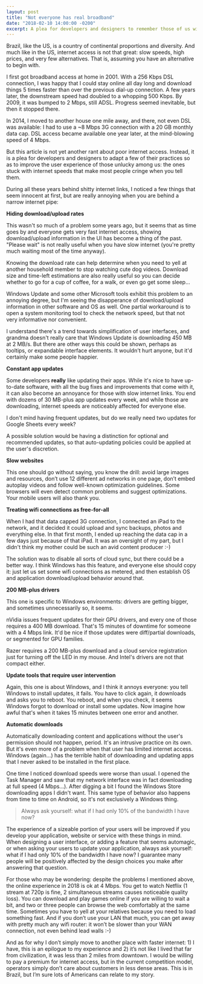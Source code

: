 ```yaml
---
layout: post
title: "Not everyone has real broadband"
date: "2018-02-10 14:00:00 -0200"
excerpt: A plea for developers and designers to remember those of us with cringeworthy internet speeds.
---
```


Brazil, like the US, is a country of continental proportions and diversity. And much like in the US, internet access is not that great: slow speeds, high prices, and very few alternatives. That is, assuming you have an alternative to begin with.

I first got broadband access at home in 2001. With a 256 Kbps DSL connection, I was happy that I could stay online all day long and download things 5 times faster than over the previous dial-up connection. A few years later, the downstream speed had doubled to a whopping 500 Kbps. By 2009, it was bumped to 2 Mbps, still ADSL. Progress seemed inevitable, but then it stopped there.

In 2014, I moved to another house one mile away, and there, not even DSL was available: I had to use a ~8 Mbps 3G connection with a 20 GB monthly data cap. DSL access became available one year later, at the mind-blowing speed of 4 Mbps.

But this article is not yet another rant about poor internet access. Instead, it is a plea for developers and designers to adapt a few of their practices so as to improve the user experience of those unlucky among us: the ones stuck with internet speeds that make most people cringe when you tell them.

During all these years behind shitty internet links, I noticed a few things that seem innocent at first, but are really annoying when you are behind a narrow internet pipe:

**Hiding download/upload rates**

This wasn't so much of a problem some years ago, but it seems that as time goes by and everyone gets very fast internet access, showing download/upload information in the UI has become a thing of the past. "Please wait" is not really useful when you have slow internet (you're pretty much waiting most of the time anyway).

Knowing the download rate can help determine when you need to yell at another household member to stop watching cute dog videos. Download size and time-left estimations are also really useful so you can decide whether to go for a cup of coffee, for a walk, or even go get some sleep...

Windows Update and some other Microsoft tools exhibit this problem to an annoying degree, but I'm seeing the disapperance of download/upload information in other software and OS as well. One partial workaround is to open a system monitoring tool to check the network speed, but that not very informative nor convenient.

I understand there's a trend towards simplification of user interfaces, and grandma doesn't really care that Windows Update is downloading 450 MB at 2 MB/s. But there are other ways this could be shown, perhaps as tooltips, or expandable interface elements. It wouldn't hurt anyone, but it'd certainly make some people happier.

**Constant app updates**

Some developers **really** like updating their apps. While it's nice to have up-to-date software, with all the bug fixes and improvements that come with it, it can also become an annoyance for those with slow internet links. You end with dozens of 30 MB-plus app updates every week, and while those are downloading, internet speeds are noticeably affected for everyone else.

I don't mind having frequent updates, but do we really need two updates for Google Sheets every week?

A possible solution would be having a distinction for optional and recommended updates, so that auto-updating policies could be applied at the user's discretion.

**Slow websites**

This one should go without saying, you know the drill: avoid large images and resources, don’t use 12 different ad networks in one page, don’t embed autoplay videos and follow well-known optimization guidelines. Some browsers will even detect common problems and suggest optimizations. Your mobile users will also thank you.

**Treating wifi connections as free-for-all**

When I had that data capped 3G connection, I connected an iPad to the network, and it decided it could upload and sync backups, photos and everything else. In that first month, I ended up reaching the data cap in a few days just because of that iPad. It was an oversight of my part, but I didn't think my mother could be such an avid content producer :-)

The solution was to disable all sorts of cloud sync, but there could be a better way. I think Windows has this feature, and everyone else should copy it: just let us set some wifi connections as metered, and then establish OS and application download/upload behavior around that.

**200 MB-plus drivers**

This one is specific to Windows environments: drivers are getting bigger, and sometimes unnecessarily so, it seems.

nVidia issues frequent updates for their GPU drivers, and every one of those requires a 400 MB download. That's 15 minutes of downtime for someone with a 4 Mbps link. It'd be nice if those updates were diff/partial downloads, or segmented for GPU families.

Razer requires a 200 MB-plus download and a cloud service registration just for turning off the LED in my mouse. And Intel's drivers are not that compact either.

**Update tools that require user intervention**

Again, this one is about Windows, and I think it annoys everyone: you tell Windows to install updates, it fails. You have to click again, it downloads and asks you to reboot. You reboot, and when you check, it seems Windows forgot to download or install some updates. Now imagine how awful that's when it takes 15 minutes between one error and another.

**Automatic downloads**

Automatically downloading content and applications without the user's permission should not happen, period. It's an intrusive practice on its own. But it's even more of a problem when that user has limited internet access. Windows (again...) has the terrible habit of downloading and updating apps that I never asked to be installed in the first place.

One time I noticed download speeds were worse than usual. I opened the Task Manager and saw that my network interface was in fact downloading at full speed (4 Mbps...). After digging a bit I found the Windows Store downloading apps I didn't want. This same type of behavior also happens from time to time on Android, so it's not exclusively a Windows thing.

> Always ask yourself: what if I had only 10% of the bandwidth I have now?

The experience of a sizeable portion of your users will be improved if you develop your application, website or service with these things in mind. When designing a user interface, or adding a feature that seems automagic, or when asking your users to update your application, always ask yourself: what if I had only 10% of the bandwidth I have now? I guarantee many people will be positively affected by the design choices you make after answering that question.

For those who may be wondering: despite the problems I mentioned above, the online experience in 2018 is ok at 4 Mbps. You get to watch Netflix (1 stream at 720p is fine, 2 simultaneous streams causes noticeable quality loss). You can download and play games online if you are willing to wait a bit, and two or three people can browse the web comfortably at the same time. Sometimes you have to yell at your relatives because you need to load something fast. And if you don’t use your LAN that much, you can get away with pretty much any wifi router: it won’t be slower than your WAN connection, not even behind lead walls :-)

And as for why I don’t simply move to another place with faster internet: 1) I have, this is an epilogue to my experience and 2) it’s not like I lived that far from civilization, it was less than 2 miles from downtown. I would be willing to pay a premium for internet access, but in the current competition model, operators simply don’t care about customers in less dense areas. This is in Brazil, but I’m sure lots of Americans can relate to my story.
